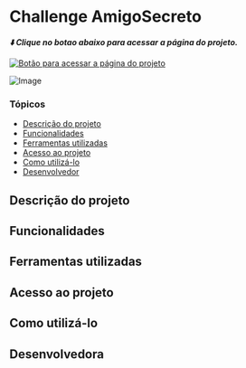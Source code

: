 # Challenge AmigoSecreto

_**⬇️ Clique no botao abaixo para acessar a página do projeto.**_

<a href="https://ravybomfim.github.io/Challenge-Amigo-Secreto/">
  <img src="https://github.com/user-attachments/assets/e68d7802-7123-4a7c-a063-f8c227e54f87" alt="Botão para acessar a página do projeto">
<a/>
  
![Image](https://github.com/user-attachments/assets/588fb746-f6ef-4b63-86be-073ab9c9e4f7)

### Tópicos

* [Descrição do projeto](#descrição-do-projeto) 
* [Funcionalidades](#funcionalidades)
* [Ferramentas utilizadas](#ferramentas-utilizadas)
* [Acesso ao projeto](#acesso-ao-projeto)
* [Como utilizá-lo](#como-utilizar)
* [Desenvolvedor](#desenvolvedora)

<h2 id="descrição-do-projeto">Descrição do projeto</h2>

<h2 id="funcionalidades">Funcionalidades</h2>

<h2 id="ferramentas-utilizadas">Ferramentas utilizadas</h2>

<h2 id="acesso-ao-projeto">Acesso ao projeto</h2>

<h2 id="como-utilizar">Como utilizá-lo</h2>

<h2 id="desenvolvedora">Desenvolvedora</h2>


